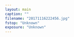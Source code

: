```yaml
---
layout: main
caption: ""
filename: "20171116222456.jpg"
fstop: "Unknown"
exposure: "Unknown"
---
```

